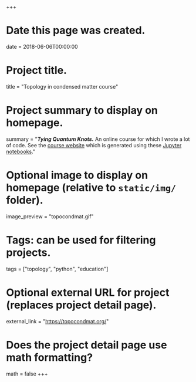 +++
# Date this page was created.
date = 2018-06-06T00:00:00

# Project title.
title = "Topology in condensed matter course"

# Project summary to display on homepage.
summary = "_**Tying Quantum Knots.**_ An online course for which I wrote a lot of code. See the [course website](https://topocondmat.org/) which is generated using these [Jupyter notebooks](https://github.com/topocm/topocm_content)."

# Optional image to display on homepage (relative to `static/img/` folder).
image_preview = "topocondmat.gif"

# Tags: can be used for filtering projects.
tags = ["topology", "python", "education"]

# Optional external URL for project (replaces project detail page).
external_link = "https://topocondmat.org/"

# Does the project detail page use math formatting?
math = false
+++
